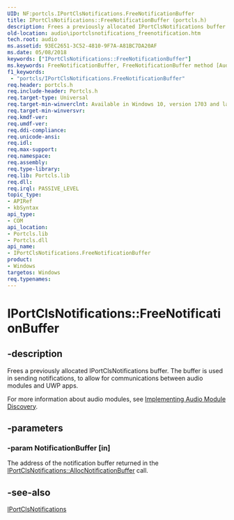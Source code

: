 ```yaml
---
UID: NF:portcls.IPortClsNotifications.FreeNotificationBuffer
title: IPortClsNotifications::FreeNotificationBuffer (portcls.h)
description: Frees a previously allocated IPortClsNotifications buffer. The buffer is used in sending notifications, to allow for communications between audio modules and UWP apps.
old-location: audio\iportclsnotifications_freenotification.htm
tech.root: audio
ms.assetid: 93EC2651-3C52-4810-9F7A-A81BC7DA20AF
ms.date: 05/08/2018
keywords: ["IPortClsNotifications::FreeNotificationBuffer"]
ms.keywords: FreeNotificationBuffer, FreeNotificationBuffer method [Audio Devices], FreeNotificationBuffer method [Audio Devices],IPortClsNotifications interface, IPortClsNotifications interface [Audio Devices],FreeNotificationBuffer method, IPortClsNotifications.FreeNotificationBuffer, IPortClsNotifications::FreeNotificationBuffer, audio.iportclsnotifications_freenotification, portcls/IPortClsNotifications::FreeNotificationBuffer
f1_keywords:
 - "portcls/IPortClsNotifications.FreeNotificationBuffer"
req.header: portcls.h
req.include-header: Portcls.h
req.target-type: Universal
req.target-min-winverclnt: Available in Windows 10, version 1703 and later versions of Windows.
req.target-min-winversvr: 
req.kmdf-ver: 
req.umdf-ver: 
req.ddi-compliance: 
req.unicode-ansi: 
req.idl: 
req.max-support: 
req.namespace: 
req.assembly: 
req.type-library: 
req.lib: Portcls.lib
req.dll: 
req.irql: PASSIVE_LEVEL
topic_type:
- APIRef
- kbSyntax
api_type:
- COM
api_location:
- Portcls.lib
- Portcls.dll
api_name:
- IPortClsNotifications.FreeNotificationBuffer
product:
- Windows
targetos: Windows
req.typenames: 
---
```


# IPortClsNotifications::FreeNotificationBuffer


## -description


Frees a previously allocated IPortClsNotifications buffer. The buffer is used in sending notifications, to allow for communications between audio modules and UWP apps. 

For more information about audio modules, see <a href="https://docs.microsoft.com/windows-hardware/drivers/audio/implementing-audio-module-communication">Implementing Audio Module Discovery</a>. 


## -parameters




### -param NotificationBuffer [in]

The address of the notification buffer returned in the <a href="https://docs.microsoft.com/windows-hardware/drivers/ddi/portcls/nf-portcls-iportclsnotifications-allocnotificationbuffer">IPortClsNotifications::AllocNotificationBuffer</a> call.


## -see-also




<a href="https://docs.microsoft.com/windows-hardware/drivers/ddi/portcls/nn-portcls-iportclsnotifications">IPortClsNotifications</a>
 

 

